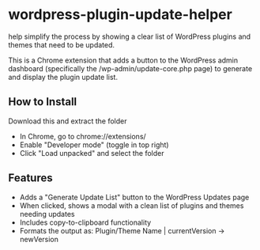# wordpress-plugin-update-helper
 help simplify the process by showing a clear list of WordPress plugins and themes that need to be updated.

 This is a Chrome extension that adds a button to the WordPress admin dashboard (specifically the /wp-admin/update-core.php page) to generate and display the plugin update list.

## How to Install
 Download this and extract the folder
 - In Chrome, go to chrome://extensions/
 - Enable "Developer mode" (toggle in top right)
 - Click "Load unpacked" and select the folder

## Features
 - Adds a "Generate Update List" button to the WordPress Updates page
 - When clicked, shows a modal with a clean list of plugins and themes needing updates
 - Includes copy-to-clipboard functionality
 - Formats the output as: Plugin/Theme Name | currentVersion → newVersion
